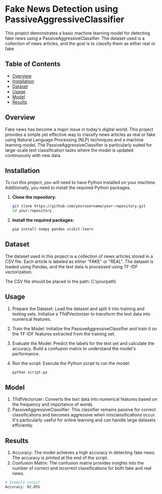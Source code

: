# Fake News Detection using PassiveAggressiveClassifier

This project demonstrates a basic machine learning model for detecting fake news using a PassiveAggressiveClassifier. The dataset used is a collection of news articles, and the goal is to classify them as either real or fake.

## Table of Contents
- [Overview](#overview)
- [Installation](#installation)
- [Dataset](#dataset)
- [Usage](#usage)
- [Model](#model)
- [Results](#results)

## Overview

Fake news has become a major issue in today's digital world. This project provides a simple yet effective way to classify news articles as real or fake using Natural Language Processing (NLP) techniques and a machine learning model. The PassiveAggressiveClassifier is particularly suited for large-scale text classification tasks where the model is updated continuously with new data.

## Installation

To run this project, you will need to have Python installed on your machine. Additionally, you need to install the required Python packages.

1. **Clone the repository:**
   ```bash
   git clone https://github.com/yourusername/your-repository.git
   cd your-repository

2. **Install the required packages:**
   ```bash
   pip install numpy pandas scikit-learn

## Dataset

The dataset used in this project is a collection of news articles stored in a CSV file. Each article is labeled as either "FAKE" or "REAL". The dataset is loaded using Pandas, and the text data is processed using TF-IDF vectorization.

The CSV file should be placed in the path: C:\yourpath\

## Usage

1. Prepare the Dataset: Load the dataset and split it into training and testing sets. Initialize a TfidfVectorizer to transform the text data into numerical features.

2. Train the Model: Initialize the PassiveAggressiveClassifier and train it on the TF-IDF features extracted from the training set.

3. Evaluate the Model: Predict the labels for the test set and calculate the accuracy. Build a confusion matrix to understand the model's performance.

4. Run the script:
   Execute the Python script to run the model:
   ```bash
   python script.py

## Model

1. TfidfVectorizer: Converts the text data into numerical features based on the frequency and importance of words.
2. PassiveAggressiveClassifier: This classifier remains passive for correct classifications and becomes aggressive when misclassifications occur. It's particularly useful for online learning and can handle large datasets efficiently.

## Results

1. Accuracy: The model achieves a high accuracy in detecting fake news. The accuracy is printed at the end of the script.
2. Confusion Matrix: The confusion matrix provides insights into the number of correct and incorrect classifications for both fake and real news.
```bash
# Example output
Accuracy: 92.85%
